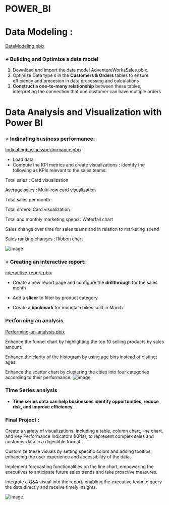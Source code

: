 # POWER_BI

# Data Modeling : 
[DataModeling.pbix](https://github.com/hiuuuuuuuu/POWER_BI/blob/main/AdventureWorksSales.pbix)
 ### + Building and Optimize a data model
 1. Download and import the data model AdventureWorksSales.pbix.
 2. Optimize Data type s in the **Customers & Orders** tables to ensure efficiency and precesion in data processing and calculations
 3. **Construct a one-to-many relationship** between these tables, interpreting the connection that one customer can have multiple orders
 
# Data Analysis and Visualization with Power BI
 ### + Indicating business performance:  
 [Indicatingbusinessperformance.pbix](https://github.com/hiuuuuuuuu/POWER_BI/blob/main/Indicating%20bussiness%20performance.pbix)
 - Load data
 - Compute the KPI metrics and create visualizations :        identify the following as KPIs relevant to the sales teams: 

Total sales : Card visualization

Average sales : Multi-row card visualization

Total sales per month : 

Total orders: Card visualization

Total and monthly marketing spend :  Waterfall chart 

Sales change over time for sales teams and in relation to marketing spend

Sales ranking changes : Ribbon chart

![image](https://github.com/user-attachments/assets/5fe456e7-e45b-4069-b56b-9607dcdcae48)

### + Creating an interactive report:
[interactive-report.pbix](https://github.com/hiuuuuuuuu/POWER_BI/blob/main/Create-an-interactive-report.pbix)
- Create a new report page and configure the **drillthroug**h for the sales month

- Add a **slicer** to filter by product category

- Create a **bookmark** for mountain bikes sold in March

### Performing an analysis
[Performing-an-analysis.pbix](https://github.com/hiuuuuuuuu/POWER_BI/blob/main/Performing-an-analysis.pbix)

Enhance the funnel chart by highlighting the top 10 selling products by sales amount.

Enhance the clarity of the histogram by using age bins instead of distinct ages.


Enhance the scatter chart by clustering the cities into four categories according to their performance.
![image](https://github.com/user-attachments/assets/9c9ed80f-000b-4c48-96f7-e8ab7882aebb)

### Time Series analysis
-  **Time series data can help businesses identify opportunities, reduce risk, and improve efficiency.**

### Final Project :
Create a variety of visualizations, including a table, column chart, line chart, and Key Performance Indicators (KPIs), to represent complex sales and customer data in a digestible format.

Customize these visuals by setting specific colors and adding tooltips, enhancing the user experience and accessibility of the data.

Implement forecasting functionalities on the line chart, empowering the executives to anticipate future sales trends and take proactive measures.

Integrate a Q&A visual into the report, enabling the executive team to query the data directly and receive timely insights.

![image](https://github.com/user-attachments/assets/db4edead-0470-464c-9eaf-37493c888410)

